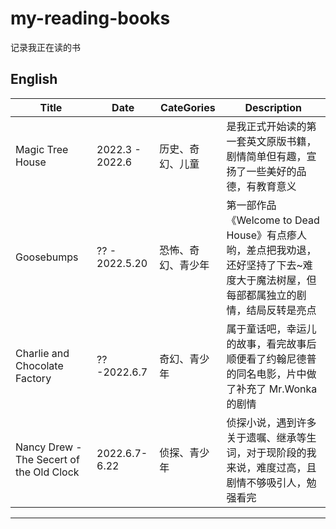 # my-reading-books
记录我正在读的书

## English

| Title                                    | Date            | CateGories         | Description                                                                                                                        |
| ---------------------------------------- | --------------- | ------------------ | ---------------------------------------------------------------------------------------------------------------------------------- |
| Magic Tree House                         | 2022.3 - 2022.6 | 历史、奇幻、儿童   | 是我正式开始读的第一套英文原版书籍，剧情简单但有趣，宣扬了一些美好的品德，有教育意义                                               |
| Goosebumps                               | ?? - 2022.5.20  | 恐怖、奇幻、青少年 | 第一部作品《Welcome to Dead House》有点瘆人哟，差点把我劝退，还好坚持了下去~难度大于魔法树屋，但每部都属独立的剧情，结局反转是亮点 |
| Charlie and Chocolate Factory            | ?? -2022.6.7    | 奇幻、青少年       | 属于童话吧，幸运儿的故事，看完故事后顺便看了约翰尼德普的同名电影，片中做了补充了 Mr.Wonka 的剧情                                   |
| Nancy Drew - The Secert of the Old Clock | 2022.6.7- 6.22    | 侦探、青少年       | 侦探小说，遇到许多关于遗嘱、继承等生词，对于现阶段的我来说，难度过高，且剧情不够吸引人，勉强看完                                                                                                               |

---
